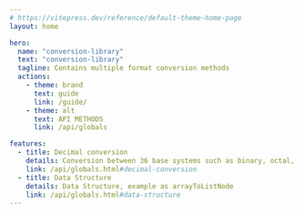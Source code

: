 ```yaml
---
# https://vitepress.dev/reference/default-theme-home-page
layout: home

hero:
  name: "conversion-library"
  text: "conversion-library"
  tagline: Contains multiple format conversion methods
  actions:
    - theme: brand
      text: guide
      link: /guide/
    - theme: alt
      text: API METHODS
      link: /api/globals

features:
  - title: Decimal conversion
    details: Conversion between 36 base systems such as binary, octal, decimal, etc
    link: /api/globals.html#decimal-conversion
  - title: Data Structure
    details: Data Structure, example as arrayToListNode
    link: /api/globals.html#data-structure
---
```


